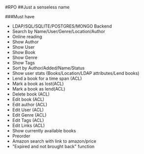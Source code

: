 #RPO
##Just a senseless name

###Must have
- LDAP/SQL/SQLITE/POSTGRES/MONGO Backend
- Search by Name/User/Genre/Location/Author
- Online reading
- Show Author
- Show User
- Show Book 
- Show Genre
- Show Tags
- Sort by Author/Added/Name/Status
- Show user stats (Books/Location/LDAP attributes/Lend books)
- Lend a book for a time span (ACL)
- Mark a book as lost(ACL)
- Mark a book as lend(ACL)
- Delete book (ACL)
- Edit book (ACL)
- Edit author (ACL)
- Edit User (ACL)
- Edit Genre (ACL)
- Edit Tags (ACL)
- Edit Links (ACL)
- Show currently available books
- Preorder
- Amazon search with link to amazon/price
- "Expired and not brought back" function